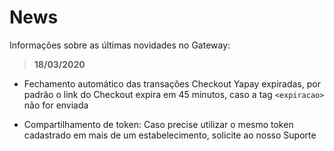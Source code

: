 # News

Informações sobre as últimas novidades no Gateway:

> **18/03/2020**

* Fechamento automático das transações Checkout Yapay expiradas, por padrão o link do Checkout expira em 45 minutos, caso a tag `<expiracao>` não for enviada

* Compartilhamento de token: Caso precise utilizar o mesmo token cadastrado em mais de um estabelecimento, solicite ao nosso Suporte
